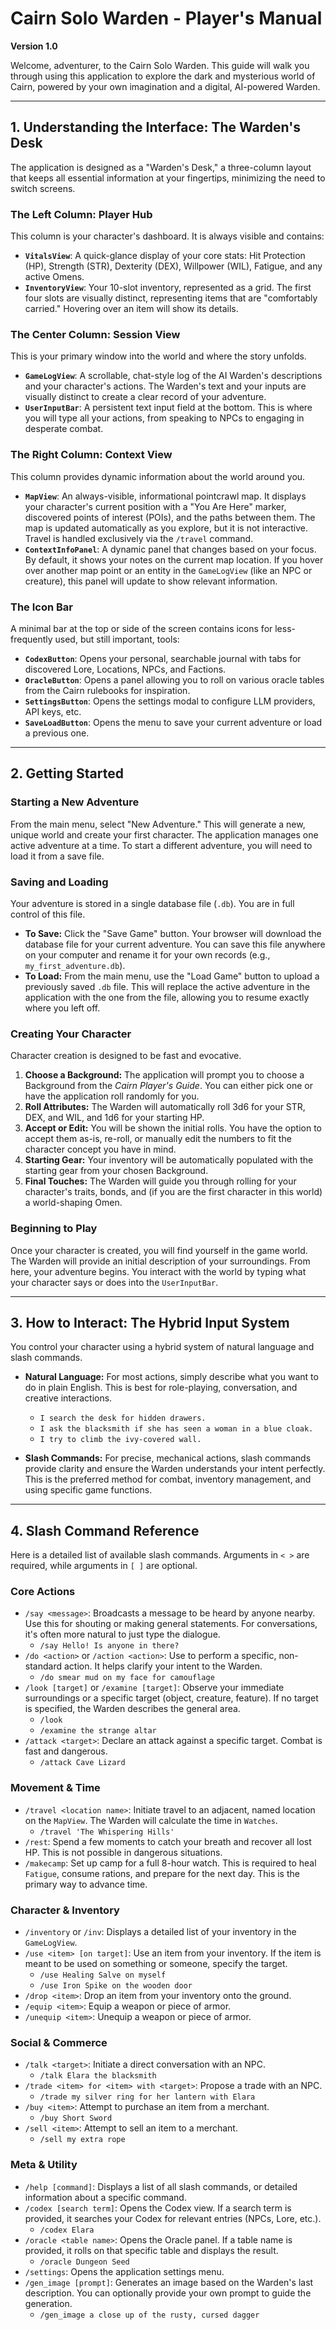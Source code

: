 # Cairn Solo Warden - Player's Manual

**Version 1.0**

Welcome, adventurer, to the Cairn Solo Warden. This guide will walk you through using this application to explore the dark and mysterious world of Cairn, powered by your own imagination and a digital, AI-powered Warden.

---

## 1. Understanding the Interface: The Warden's Desk

The application is designed as a "Warden's Desk," a three-column layout that keeps all essential information at your fingertips, minimizing the need to switch screens.

### The Left Column: Player Hub

This column is your character's dashboard. It is always visible and contains:

*   **`VitalsView`**: A quick-glance display of your core stats: Hit Protection (HP), Strength (STR), Dexterity (DEX), Willpower (WIL), Fatigue, and any active Omens.
*   **`InventoryView`**: Your 10-slot inventory, represented as a grid. The first four slots are visually distinct, representing items that are "comfortably carried." Hovering over an item will show its details.

### The Center Column: Session View

This is your primary window into the world and where the story unfolds.

*   **`GameLogView`**: A scrollable, chat-style log of the AI Warden's descriptions and your character's actions. The Warden's text and your inputs are visually distinct to create a clear record of your adventure.
*   **`UserInputBar`**: A persistent text input field at the bottom. This is where you will type all your actions, from speaking to NPCs to engaging in desperate combat.

### The Right Column: Context View

This column provides dynamic information about the world around you.

*   **`MapView`**: An always-visible, informational pointcrawl map. It displays your character's current position with a "You Are Here" marker, discovered points of interest (POIs), and the paths between them. The map is updated automatically as you explore, but it is not interactive. Travel is handled exclusively via the `/travel` command.
*   **`ContextInfoPanel`**: A dynamic panel that changes based on your focus. By default, it shows your notes on the current map location. If you hover over another map point or an entity in the `GameLogView` (like an NPC or creature), this panel will update to show relevant information.

### The Icon Bar

A minimal bar at the top or side of the screen contains icons for less-frequently used, but still important, tools:

*   **`CodexButton`**: Opens your personal, searchable journal with tabs for discovered Lore, Locations, NPCs, and Factions.
*   **`OracleButton`**: Opens a panel allowing you to roll on various oracle tables from the Cairn rulebooks for inspiration.
*   **`SettingsButton`**: Opens the settings modal to configure LLM providers, API keys, etc.
*   **`SaveLoadButton`**: Opens the menu to save your current adventure or load a previous one.

---

## 2. Getting Started

### Starting a New Adventure

From the main menu, select "New Adventure." This will generate a new, unique world and create your first character. The application manages one active adventure at a time. To start a different adventure, you will need to load it from a save file.

### Saving and Loading

Your adventure is stored in a single database file (`.db`). You are in full control of this file.

*   **To Save:** Click the "Save Game" button. Your browser will download the database file for your current adventure. You can save this file anywhere on your computer and rename it for your own records (e.g., `my_first_adventure.db`).
*   **To Load:** From the main menu, use the "Load Game" button to upload a previously saved `.db` file. This will replace the active adventure in the application with the one from the file, allowing you to resume exactly where you left off.

### Creating Your Character

Character creation is designed to be fast and evocative.

1.  **Choose a Background:** The application will prompt you to choose a Background from the *Cairn Player's Guide*. You can either pick one or have the application roll randomly for you.
2.  **Roll Attributes:** The Warden will automatically roll 3d6 for your STR, DEX, and WIL, and 1d6 for your starting HP.
3.  **Accept or Edit:** You will be shown the initial rolls. You have the option to accept them as-is, re-roll, or manually edit the numbers to fit the character concept you have in mind.
4.  **Starting Gear:** Your inventory will be automatically populated with the starting gear from your chosen Background.
5.  **Final Touches:** The Warden will guide you through rolling for your character's traits, bonds, and (if you are the first character in this world) a world-shaping Omen.

### Beginning to Play

Once your character is created, you will find yourself in the game world. The Warden will provide an initial description of your surroundings. From here, your adventure begins. You interact with the world by typing what your character says or does into the `UserInputBar`.

---

## 3. How to Interact: The Hybrid Input System

You control your character using a hybrid system of natural language and slash commands.

*   **Natural Language:** For most actions, simply describe what you want to do in plain English. This is best for role-playing, conversation, and creative interactions.
    *   `I search the desk for hidden drawers.`
    *   `I ask the blacksmith if she has seen a woman in a blue cloak.`
    *   `I try to climb the ivy-covered wall.`

*   **Slash Commands:** For precise, mechanical actions, slash commands provide clarity and ensure the Warden understands your intent perfectly. This is the preferred method for combat, inventory management, and using specific game functions.

---

## 4. Slash Command Reference

Here is a detailed list of available slash commands. Arguments in `< >` are required, while arguments in `[ ]` are optional.

### Core Actions

*   `/say <message>`: Broadcasts a message to be heard by anyone nearby. Use this for shouting or making general statements. For conversations, it's often more natural to just type the dialogue.
    *   `/say Hello! Is anyone in there?`
*   `/do <action>` or `/action <action>`: Use to perform a specific, non-standard action. It helps clarify your intent to the Warden.
    *   `/do smear mud on my face for camouflage`
*   `/look [target]` or `/examine [target]`: Observe your immediate surroundings or a specific target (object, creature, feature). If no target is specified, the Warden describes the general area.
    *   `/look`
    *   `/examine the strange altar`
*   `/attack <target>`: Declare an attack against a specific target. Combat is fast and dangerous.
    *   `/attack Cave Lizard`

### Movement & Time

*   `/travel <location name>`: Initiate travel to an adjacent, named location on the `MapView`. The Warden will calculate the time in `Watches`.
    *   `/travel 'The Whispering Hills'`
*   `/rest`: Spend a few moments to catch your breath and recover all lost HP. This is not possible in dangerous situations.
*   `/makecamp`: Set up camp for a full 8-hour watch. This is required to heal `Fatigue`, consume rations, and prepare for the next day. This is the primary way to advance time.

### Character & Inventory

*   `/inventory` or `/inv`: Displays a detailed list of your inventory in the `GameLogView`.
*   `/use <item> [on target]`: Use an item from your inventory. If the item is meant to be used on something or someone, specify the target.
    *   `/use Healing Salve on myself`
    *   `/use Iron Spike on the wooden door`
*   `/drop <item>`: Drop an item from your inventory onto the ground.
*   `/equip <item>`: Equip a weapon or piece of armor.
*   `/unequip <item>`: Unequip a weapon or piece of armor.

### Social & Commerce

*   `/talk <target>`: Initiate a direct conversation with an NPC.
    *   `/talk Elara the blacksmith`
*   `/trade <item> for <item> with <target>`: Propose a trade with an NPC.
    *   `/trade my silver ring for her lantern with Elara`
*   `/buy <item>`: Attempt to purchase an item from a merchant.
    *   `/buy Short Sword`
*   `/sell <item>`: Attempt to sell an item to a merchant.
    *   `/sell my extra rope`

### Meta & Utility

*   `/help [command]`: Displays a list of all slash commands, or detailed information about a specific command.
*   `/codex [search term]`: Opens the Codex view. If a search term is provided, it searches your Codex for relevant entries (NPCs, Lore, etc.).
    *   `/codex Elara`
*   `/oracle <table name>`: Opens the Oracle panel. If a table name is provided, it rolls on that specific table and displays the result.
    *   `/oracle Dungeon Seed`
*   `/settings`: Opens the application settings menu.
*   `/gen_image [prompt]`: Generates an image based on the Warden's last description. You can optionally provide your own prompt to guide the generation.
    *   `/gen_image a close up of the rusty, cursed dagger`
